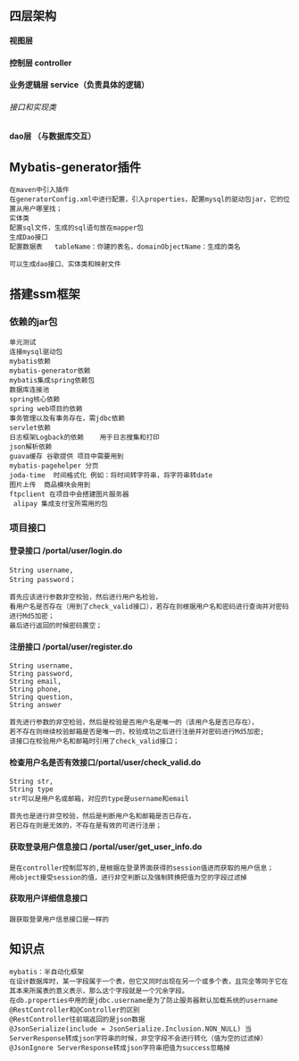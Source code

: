 ## 四层架构
#### 视图层
#### 控制层 controller
#### 业务逻辑层 service（负责具体的逻辑）
######         接口和实现类
####    dao层 （与数据库交互）

## Mybatis-generator插件
  ~~~
  在maven中引入插件
  在generatorConfig.xml中进行配置，引入properties，配置mysql的驱动包jar，它的位置从用户哪里找；
  实体类
  配置sql文件，生成的sql语句放在mapper包
  生成Dao接口
 配置数据表   tableName：你建的表名，domainObjectName：生成的类名
 ~~~
 ~~~ 
 可以生成dao接口、实体类和映射文件
 ~~~

## 搭建ssm框架
### 依赖的jar包
~~~
单元测试
连接mysql驱动包
mybatis依赖
mybatis-generator依赖
mybatis集成spring依赖包
数据库连接池
spring核心依赖
spring web项目的依赖
事务管理以及有事务存在，需jdbc依赖
servlet依赖
日志框架Logback的依赖    用于日志搜集和打印
json解析依赖
guava缓存 谷歌提供 项目中需要用到
mybatis-pagehelper 分页
joda-time  时间格式化 例如：将时间转字符串，将字符串转date
图片上传  商品模块会用到
ftpclient 在项目中会搭建图片服务器
 alipay 集成支付宝所需用的包
~~~

### 项目接口
#### 登录接口 /portal/user/login.do
~~~
String username,
String password；

首先应该进行参数非空校验，然后进行用户名检验，
看用户名是否存在（用到了check_valid接口），若存在则根据用户名和密码进行查询并对密码进行Md5加密；
最后进行返回的时候密码置空；
~~~
#### 注册接口 /portal/user/register.do
~~~
String username,
String password,
String email,
String phone,
String question,
String answer

首先进行参数的非空检验，然后是校验是否用户名是唯一的（该用户名是否已存在），
若不存在则继续校验邮箱是否是唯一的，校验成功之后进行注册并对密码进行Md5加密;
该接口在校验用户名和邮箱时引用了check_valid接口；
~~~
#### 检查用户名是否有效接口/portal/user/check_valid.do
~~~
String str,
String type
str可以是用户名或邮箱，对应的type是username和email

首先也是进行非空校验，然后是判断用户名和邮箱是否已存在，
若已存在则是无效的，不存在是有效的可进行注册；
~~~
#### 获取登录用户信息接口 /portal/user/get_user_info.do
~~~
是在controller控制层写的,是根据在登录界面获得的session值进而获取的用户信息；
用object接受session的值，进行非空判断以及强制转换把值为空的字段过滤掉
~~~
#### 获取用户详细信息接口
~~~
跟获取登录用户信息接口是一样的
~~~
## 知识点
~~~
mybatis：半自动化框架
在设计数据库时，某一字段属于一个表，但它又同时出现在另一个或多个表，且完全等同于它在其本来所属表的意义表示，那么这个字段就是一个冗余字段。
在db.properties中用的是jdbc.username是为了防止服务器默认加载系统的username
@RestController和@Controller的区别
@RestController往前端返回的是json数据
@JsonSerialize(include = JsonSerialize.Inclusion.NON_NULL) 当ServerResponse转成json字符串的时候，非空字段不会进行转化（值为空的过滤掉）
@JsonIgnore ServerResponse转成json字符串把值为success忽略掉
 